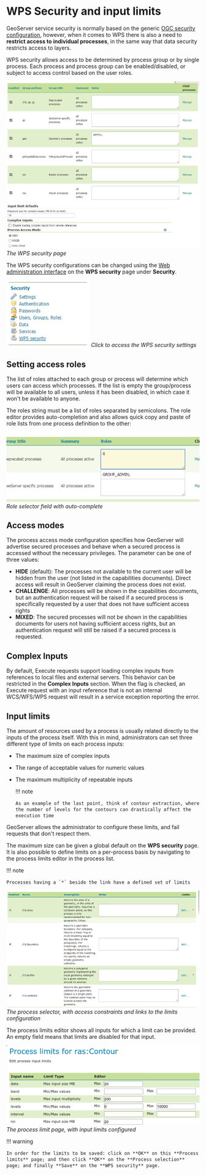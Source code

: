 # WPS Security and input limits

GeoServer service security is normally based on the generic [OGC security configuration](../../security/service.md), however, when it comes to WPS there is also a need to **restrict access to individual processes**, in the same way that data security restricts access to layers.

WPS security allows access to be determined by process group or by single process. Each process and process group can be enabled/disabled, or subject to access control based on the user roles.

![](images/security.png)
*The WPS security page*

The WPS security configurations can be changed using the [Web administration interface](../../webadmin/index.md) on the **WPS security** page under **Security**.

![](images/security_link.png)
*Click to access the WPS security settings*

## Setting access roles

The list of roles attached to each group or process will determine which users can access which processes. If the list is empty the group/process will be available to all users, unless it has been disabled, in which case it won't be available to anyone.

The roles string must be a list of roles separated by semicolons. The role editor provides auto-completion and also allows quick copy and paste of role lists from one process definition to the other:

![](images/security_roles.png)
*Role selector field with auto-complete*

## Access modes

The process access mode configuration specifies how GeoServer will advertise secured processes and behave when a secured process is accessed without the necessary privileges. The parameter can be one of three values:

-   **HIDE** (default): The processes not available to the current user will be hidden from the user (not listed in the capabilities documents). Direct access will result in GeoServer claiming the process does not exist.
-   **CHALLENGE**: All processes will be shown in the capabilities documents, but an authentication request will be raised if a secured process is specifically requested by a user that does not have sufficient access rights
-   **MIXED**: The secured processes will not be shown in the capabilities documents for users not having sufficient access rights, but an authentication request will still be raised if a secured process is requested.

## Complex Inputs

By default, Execute requests support loading complex inputs from references to local files and external servers. This behavior can be restricted in the **Complex Inputs** section. When the flag is checked, an Execute request with an input reference that is not an internal WCS/WFS/WPS request will result in a service exception reporting the error.

## Input limits

The amount of resources used by a process is usually related directly to the inputs of the process itself. With this in mind, administrators can set three different type of limits on each process inputs:

-   The maximum size of complex inputs

-   The range of acceptable values for numeric values

-   The maximum multiplicity of repeatable inputs

    !!! note

        As an example of the last point, think of contour extraction, where the number of levels for the contours can drastically affect the execution time

GeoServer allows the administrator to configure these limits, and fail requests that don't respect them.

The maximum size can be given a global default on the **WPS security** page. It is also possible to define limits on a per-process basis by navigating to the process limits editor in the process list.

!!! note

    Processes having a `*` beside the link have a defined set of limits

![](images/security_processselector.png)
*The process selector, with access constraints and links to the limits configuration*

The process limits editor shows all inputs for which a limit can be provided. An empty field means that limits are disabled for that input.

![](images/security_processlimits.png)
*The process limit page, with input limits configured*

!!! warning

    In order for the limits to be saved: click on **OK** on this **Process limits** page; and then click **OK** on the **Process selection** page; and finally **Save** on the **WPS security** page.
